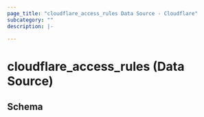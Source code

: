 ```yaml
---
page_title: "cloudflare_access_rules Data Source - Cloudflare"
subcategory: ""
description: |-
  
---
```


# cloudflare_access_rules (Data Source)




<!-- schema generated by tfplugindocs -->
## Schema


